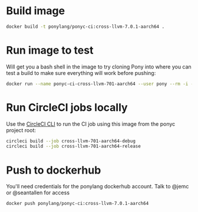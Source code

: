 # Build image

```bash
docker build -t ponylang/ponyc-ci:cross-llvm-7.0.1-aarch64 .
```

# Run image to test

Will get you a bash shell in the image to try cloning Pony into where you can test a build to make sure everything will work before pushing:

```bash
docker run --name ponyc-ci-cross-llvm-701-aarch64 --user pony --rm -i -t ponylang/ponyc-ci:cross-llvm-7.0.1-aarch64 bash
```

# Run CircleCI jobs locally

Use the [CircleCI CLI](https://circleci.com/docs/2.0/local-cli/) to run the CI job using this image
from the ponyc project root:

```bash
circleci build --job cross-llvm-701-aarch64-debug
circleci build --job cross-llvm-701-aarch64-release
```

# Push to dockerhub

You'll need credentials for the ponylang dockerhub account. Talk to @jemc or @seantallen for access

```bash
docker push ponylang/ponyc-ci:cross-llvm-7.0.1-aarch64
```
